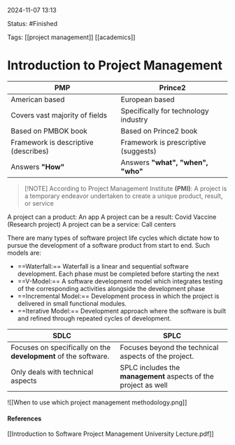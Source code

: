 
2024-11-07 13:13

Status: #Finished

Tags: [[project management]]  [[academics]]

# Introduction to Project Management


| **PMP**                              | **Prince2**                          |
| ------------------------------------ | ------------------------------------ |
| American based                       | European based                       |
| Covers vast majority of fields       | Specifically for technology industry |
| Based on PMBOK book                  | Based on Prince2 book                |
| Framework is descriptive (describes) | Framework is prescriptive (suggests) |
| Answers **"How"**                    | Answers **"what", "when", "who"**    |


> [!NOTE] According to Project Management Institute **(PMI)**:
> A project is a temporary endeavor undertaken to create a unique product, result, or service

A project can a product: An app
A project can be a result: Covid Vaccine (Research project)
A project can be a service: Call centers

There are many types of software project life cycles which dictate how to pursue the development of a software product from start to end. Such models are:
- ==Waterfall:==
	Waterfall is a linear and sequential software development. Each phase must be completed before starting the next
- ==V-Model:==
	A software development model which integrates testing of the corresponding activities alongside the development phase
- ==Incremental Model:==
	Development process in which the project is delivered in small functional modules.
- ==Iterative Model:==
	Development approach where the software is built and refined through repeated cycles of development.


| **SDLC**                                                        | **SPLC**                                                        |
| --------------------------------------------------------------- | --------------------------------------------------------------- |
| Focuses on specifically on the **development** of the software. | Focuses beyond the technical aspects of the project.            |
| Only deals with technical aspects                               | SPLC includes the **management** aspects of the project as well |
![[When to use which project management methodology.png]]


#### References
[[Introduction to Software Project Management University Lecture.pdf]] 